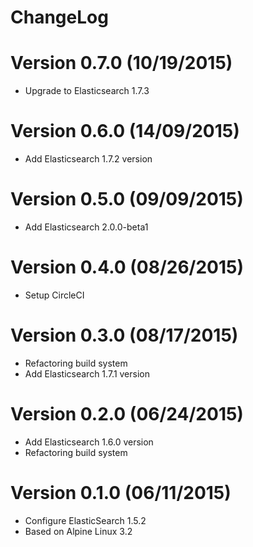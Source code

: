 ChangeLog
==============

# Version 0.7.0 (10/19/2015)

- Upgrade to Elasticsearch 1.7.3

# Version 0.6.0 (14/09/2015)

- Add Elasticsearch 1.7.2 version

# Version 0.5.0 (09/09/2015)

- Add Elasticsearch 2.0.0-beta1

# Version 0.4.0 (08/26/2015)

- Setup CircleCI

# Version 0.3.0 (08/17/2015)

- Refactoring build system
- Add Elasticsearch 1.7.1 version

# Version 0.2.0 (06/24/2015)

- Add Elasticsearch 1.6.0 version
- Refactoring build system

# Version 0.1.0 (06/11/2015)

- Configure ElasticSearch 1.5.2
- Based on Alpine Linux 3.2
